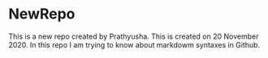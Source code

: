 # NewRepo
This is a new repo created by Prathyusha.
This is created on 20 November 2020.
In this repo I am trying to know about markdowm syntaxes in Github.

